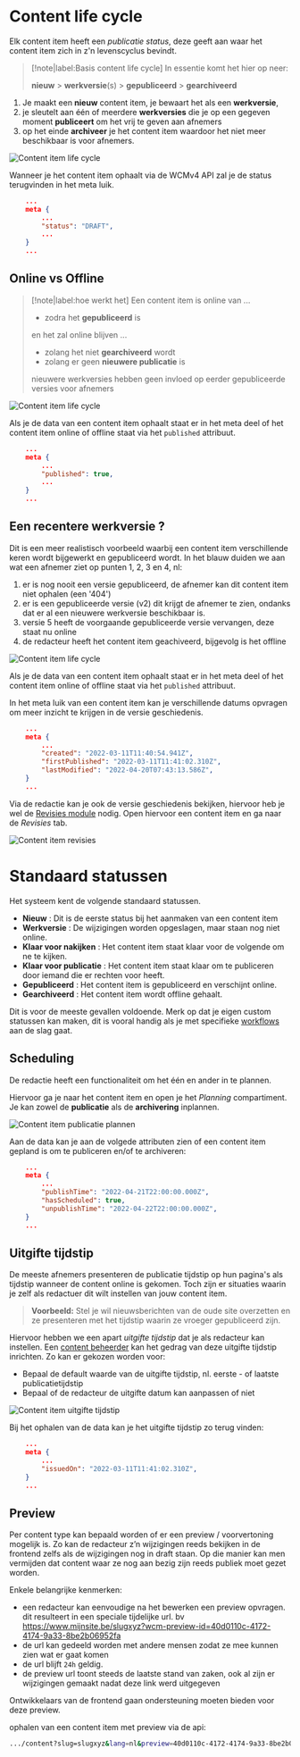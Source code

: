 # Content life cycle

Elk content item heeft een *publicatie status*, deze geeft aan waar het content item zich in z'n levenscyclus bevindt. 

> [!note|label:Basis content life cycle]
> In essentie komt het hier op neer:
> 
> **nieuw** > **werkversie**(s) > **gepubliceerd** > **gearchiveerd** 

1. Je maakt een **nieuw** content item, je bewaart het als een **werkversie**,
2. je sleutelt aan één of meerdere **werkversies** die je op een gegeven moment **publiceert** om het vrij te geven aan afnemers
3. op het einde **archiveer** je het content item waardoor het niet meer beschikbaar is voor afnemers.

![Content item life cycle](../assets/gpubp-content-life-cycle-1.png 'Basis content life cycle' )

Wanneer je het content item ophaalt via de WCMv4 API zal je de status terugvinden in het meta luik.

```json
    ...
    meta {
        ...
        "status": "DRAFT",
        ...
    }
    ...
```

## Online vs Offline

> [!note|label:hoe werkt het]
> Een content item is online van ... 
> * zodra het **gepubliceerd** is 
> 
> en het zal online blijven ... 
>
> * zolang het niet **gearchiveerd** wordt
> * zolang er geen **nieuwere publicatie** is
>
> nieuwere werkversies hebben geen invloed op eerder gepubliceerde versies voor afnemers 

![Content item life cycle](../assets/gpubp-content-life-cycle-3.png 'Online versus Offline')

Als je de data van een content item ophaalt staat er in het meta deel of het content item online of offline staat via het <code>published</code> attribuut. 

```json
    ...
    meta {
        ...
        "published": true,
        ...
    }
    ...
```


## Een recentere werkversie ?
Dit is een meer realistisch voorbeeld waarbij een content item verschillende keren wordt bijgewerkt en gepubliceerd wordt. In het blauw duiden we aan wat een afnemer ziet op punten 1, 2, 3 en 4, nl:

1. er is nog nooit een versie gepubliceerd, de afnemer kan dit content item niet ophalen (een '404')
2. er is een gepubliceerde versie (v2) dit krijgt de afnemer te zien, ondanks dat er al een nieuwere werkversie beschikbaar is.
3. versie 5 heeft de voorgaande gepubliceerde versie vervangen, deze staat nu online
4. de redacteur heeft het content item geachiveerd, bijgevolg is het offline

![Content item life cycle](../assets/gpubp-content-life-cycle-4.png 'Revisies en werkversies')

Als je de data van een content item ophaalt staat er in het meta deel of het content item online of offline staat via het <code>published</code> attribuut. 

In het meta luik van een content item kan je verschillende datums opvragen om meer inzicht te krijgen in de versie geschiedenis. 

```json
    ...
    meta {
        ...
        "created": "2022-03-11T11:40:54.941Z",
        "firstPublished": "2022-03-11T11:41:02.310Z",
        "lastModified": "2022-04-20T07:43:13.586Z",
    }
    ...
```

Via de redactie kan je ook de versie geschiedenis bekijken, hiervoor heb je wel de [Revisies module](https://gpubp.github.io/docs_wcm_contributor/#/content/wcm-modules) nodig. Open hiervoor een content item en ga naar de *Revisies* tab.

![Content item revisies](../assets/gpubp-content-life-cycle-6.jpg 'Content item revisie overzicht')


# Standaard statussen
Het systeem kent de volgende standaard statussen. 

* **Nieuw**
: Dit is de eerste status bij het aanmaken van een content item
* **Werkversie**
: De wijzigingen worden opgeslagen, maar staan nog niet online.
* **Klaar voor nakijken**
: Het content item staat klaar voor de volgende om ne te kijken. 
* **Klaar voor publicatie**
: Het content item staat klaar om te publiceren door iemand die er rechten voor heeft. 
* **Gepubliceerd**
: Het content item is gepubliceerd en verschijnt online.
* **Gearchiveerd**
: Het content item wordt offline gehaalt.

Dit is voor de meeste gevallen voldoende. Merk op dat je eigen custom statussen kan maken, dit is vooral handig als je met specifieke [workflows](/redactie/content/workflows.md) aan de slag gaat.

## Scheduling
De redactie heeft een functionaliteit om het één en ander in te plannen.

Hiervoor ga je naar het content item en open je het *Planning* compartiment. Je kan zowel de **publicatie** als de **archivering** inplannen.

![Content item publicatie plannen](../assets/gpubp-content-life-cycle-5.jpg 'Content item publicatie plannen')

Aan de data kan je aan de volgede attributen zien of een content item gepland is om te publiceren en/of te archiveren:

```json
    ...
    meta {
        ...
        "publishTime": "2022-04-21T22:00:00.000Z",
        "hasScheduled": true,
        "unpublishTime": "2022-04-22T22:00:00.000Z",
    }
    ...
```
## Uitgifte tijdstip
De meeste afnemers presenteren de publicatie tijdstip op hun pagina's als tijdstip wanneer de content online is gekomen. Toch zijn er situaties waarin je zelf als redactuer dit wilt instellen van jouw content item. 

> **Voorbeeld:** Stel je wil nieuwsberichten van de oude site overzetten en ze presenteren met het tijdstip waarin ze vroeger gepubliceerd zijn. 

Hiervoor hebben we een apart *uitgifte tijdstip* dat je als redacteur kan instellen. Een [content beheerder](/redactie/content/toegang-aanvragen?id=standaard-rollen) kan het gedrag van deze uitgifte tijdstip inrichten. Zo kan er gekozen worden voor:

* Bepaal de default waarde van de uitgifte tijdstip, nl. eerste - of laatste publicatietijdstip
* Bepaal of de redacteur de uitgifte datum kan aanpassen of niet 

![Content item uitgifte tijdstip](../assets/gpubp-content-life-cycle-7.jpg 'Werken met een uitgifte tijdstip')

Bij het ophalen van de data kan je het uitgifte tijdstip zo terug vinden:

```json
    ...
    meta {
        ...
        "issuedOn": "2022-03-11T11:41:02.310Z",
    }
    ...
```
## Preview
Per content type kan bepaald worden of er een preview / voorvertoning mogelijk is. Zo kan de redacteur z’n wijzigingen reeds bekijken in de frontend zelfs als de wijzigingen nog in draft staan. Op die manier kan men vermijden dat content waar ze nog aan bezig zijn reeds publiek moet gezet worden. 

Enkele belangrijke kenmerken:
* een redacteur kan eenvoudige na het bewerken een preview opvragen. dit resulteert in een speciale tijdelijke url. bv https://www.mijnsite.be/slugxyz?wcm-preview-id=40d0110c-4172-4174-9a33-8be2b06952fa
* de url kan gedeeld worden met andere mensen zodat ze mee kunnen zien wat er gaat komen
* de url blijft `24h` geldig.
* de preview url toont steeds de laatste stand van zaken, ook al zijn er wijzigingen gemaakt nadat deze link werd uitgegeven

Ontwikkelaars van de frontend gaan ondersteuning moeten bieden voor deze preview.

ophalen van een content item met preview via de api:
```bash
.../content?slug=slugxyz&lang=nl&preview=40d0110c-4172-4174-9a33-8be2b06952fa
```
